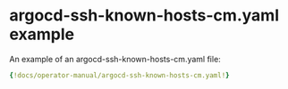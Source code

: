 # argocd-ssh-known-hosts-cm.yaml example

An example of an argocd-ssh-known-hosts-cm.yaml file:

```yaml
{!docs/operator-manual/argocd-ssh-known-hosts-cm.yaml!}
```

